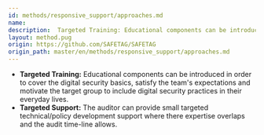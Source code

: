 ```yaml
---
id: methods/responsive_support/approaches.md
name: 
description:  Targeted Training: Educational components can be introduced in order to cover the digital security basics, satisfy the team's expectations and motivate the target group to include digital security practices in their everyday lives....
layout: method.pug
origin: https://github.com/SAFETAG/SAFETAG
origin_path: master/en/methods/responsive_support/approaches.md
---
```


* **Targeted Training:** Educational components can be introduced in order to cover the digital security basics, satisfy the team's expectations and motivate the target group to include digital security practices in their everyday lives.
* **Targeted Support:** The auditor can provide small targeted technical/policy development support where there expertise overlaps and the audit time-line allows. 



